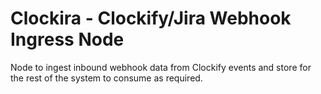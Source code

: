 # Clockira - Clockify/Jira Webhook Ingress Node

Node to ingest inbound webhook data from Clockify events and store for the rest of the system to consume as required.
